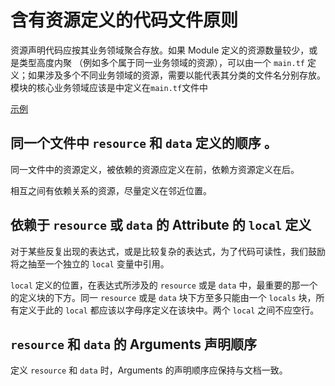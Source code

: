 # 含有资源定义的代码文件原则

资源声明代码应按其业务领域聚合存放。如果 Module 定义的资源数量较少，或是类型高度内聚 （例如多个属于同一业务领域的资源），可以由一个 `main.tf` 定义；如果涉及多个不同业务领域的资源，需要以能代表其分类的文件名分别存放。模块的核心业务领域应该是中定义在`main.tf`文件中

[示例](https://github.com/cloudposse/terraform-aws-eks-cluster)

## 同一个文件中 `resource` 和 `data` 定义的顺序 。

同一文件中的资源定义，被依赖的资源应定义在前，依赖方资源定义在后。

相互之间有依赖关系的资源，尽量定义在邻近位置。

## 依赖于 `resource` 或 `data` 的 Attribute 的 `local` 定义

对于某些反复出现的表达式，或是比较复杂的表达式，为了代码可读性，我们鼓励将之抽至一个独立的 `local` 变量中引用。

`local` 定义的位置，在表达式所涉及的 `resource` 或是 `data` 中，最重要的那一个的定义块的下方。同一 `resource` 或是 `data` 块下方至多只能由一个 `locals` 块，所有定义于此的 `local` 都应该以字母序定义在该块中。两个 `local` 之间不应空行。

## `resource` 和 `data` 的 Arguments 声明顺序

定义 `resource` 和 `data` 时，Arguments 的声明顺序应保持与文档一致。
